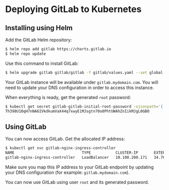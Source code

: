 # Deploying GitLab to Kubernetes

## Installing using Helm

Add the GitLab Helm repository:
```bash
$ helm repo add gitlab https://charts.gitlab.io
$ helm repo update
```

Use this command to install GitLab:
```bash
$ helm upgrade gitlab gitlab/gitlab -f gitlab/values.yaml --set global.hosts.domain=mydomain.com --timeout 600 --install
```

Your GitLab instance will be available under `gitlab.mydomain.com`.
You will need to update your DNS configuration in order to access this instance.

When everything is ready, get the generated `root` password:
```bash
$ kubectl get secret gitlab-gitlab-initial-root-password -ojsonpath='{.data.password}' | base64 --decode ; echo
Th398U10qH7nNA6IVkdkumVaX44q7xwyE1MJsgtn70o8PhtUWAhZnIikMJgL0GBO
```

## Using GitLab

You can now access GitLab. Get the allocated IP address:
```bash
$ kubectl get svc gitlab-nginx-ingress-controller
NAME                              TYPE           CLUSTER-IP       EXTERNAL-IP    PORT(S)                                   AGE
gitlab-nginx-ingress-controller   LoadBalancer   10.100.200.171   34.76.160.42   80:30520/TCP,443:30044/TCP,22:32655/TCP   33m
```

Make sure you map this IP address to your GitLab endpoint
by updating your DNS configuration (for example: `gitlab.mydomain.com`).

You can now use GitLab using user `root` and its generated password.
